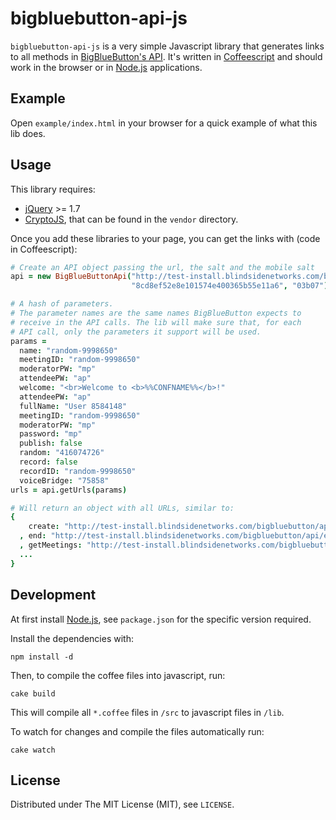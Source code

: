 bigbluebutton-api-js
====================

`bigbluebutton-api-js` is a very simple Javascript library that
generates links to all methods in
[BigBlueButton's API](http://code.google.com/p/bigbluebutton/wiki/API).
It's written in [Coffeescript](http://coffeescript.org/) and should
work in the browser or in [Node.js](http://nodejs.org/) applications.

Example
-------

Open `example/index.html` in your browser for a quick example of what
this lib does.

Usage
-----

This library requires:
* [jQuery](http://jquery.com/) >= 1.7
* [CryptoJS](http://code.google.com/p/crypto-js/), that can be found
  in the `vendor` directory.

Once you add these libraries to your page, you can get the links with
(code in Coffeescript):

```coffeescript
# Create an API object passing the url, the salt and the mobile salt
api = new BigBlueButtonApi("http://test-install.blindsidenetworks.com/bigbluebutton/api/",
                           "8cd8ef52e8e101574e400365b55e11a6", "03b07")

# A hash of parameters.
# The parameter names are the same names BigBlueButton expects to
# receive in the API calls. The lib will make sure that, for each
# API call, only the parameters it support will be used.
params =
  name: "random-9998650"
  meetingID: "random-9998650"
  moderatorPW: "mp"
  attendeePW: "ap"
  welcome: "<br>Welcome to <b>%%CONFNAME%%</b>!"
  attendeePW: "ap"
  fullName: "User 8584148"
  meetingID: "random-9998650"
  moderatorPW: "mp"
  password: "mp"
  publish: false
  random: "416074726"
  record: false
  recordID: "random-9998650"
  voiceBridge: "75858"
urls = api.getUrls(params)

# Will return an object with all URLs, similar to:
{
    create: "http://test-install.blindsidenetworks.com/bigbluebutton/api/create?name=random-266119&meetingID=random-266119&moderatorPW=mp&attendeePW=ap&welcome=%3Cbr%3EWelcome%20to%20%3Cb%3E%25%25CONFNAME%25%25%3C%2Fb%3E!&voiceBridge=76262&record=false&checksum=6c529b6e31fbce9668fd66d99a09da7a78f4"
  , end: "http://test-install.blindsidenetworks.com/bigbluebutton/api/end?meetingID=random-266119&password=mp&checksum=4f0df85832063a4606786a8f4207a6629fcc"
  , getMeetings: "http://test-install.blindsidenetworks.com/bigbluebutton/api/getMeetings?random=446147049&checksum=94ba109ea7348ea7d89239855812fdd7bdaf"
  ...
}
```

Development
-----------

At first install [Node.js](http://nodejs.org/), see `package.json` for
the specific version required.

Install the dependencies with:

    npm install -d

Then, to compile the coffee files into javascript, run:

    cake build

This will compile all `*.coffee` files in `/src` to javascript files
in `/lib`.

To watch for changes and compile the files automatically run:

    cake watch

License
-------

Distributed under The MIT License (MIT), see `LICENSE`.
